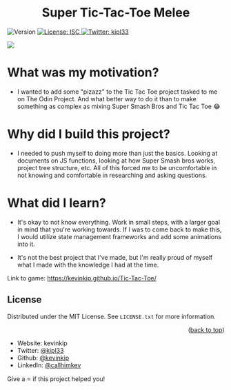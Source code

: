 <h1 align="center"> Super Tic-Tac-Toe Melee </h1>
<p>
  <img alt="Version" src="https://img.shields.io/badge/version-0.1.0-blue.svg?cacheSeconds=2592000" />
  <a href="#" target="_blank">
    <img alt="License: ISC" src="https://img.shields.io/badge/License-ISC-yellow.svg" />
  </a>
  <a href="https://twitter.com/kipl33" target="_blank">
    <img alt="Twitter: kipl33" src="https://img.shields.io/twitter/follow/kipl33.svg?style=social" />
  </a>
</p>

![]([https://github.com/kevinkip/kevinbnb/blob/master/public/images/Kevinbnb.gif](https://github.com/kevinkip/Tic-Tac-Toe/blob/main/images/Super%20Tic%20Tac%20Toe%20Melee.gif))

# What was my motivation?
- I wanted to add some "pizazz" to the Tic Tac Toe project tasked to me on The Odin Project. And what better way to do it than to make something as complex as mixing Super Smash Bros and Tic Tac Toe 😂

# Why did I build this project?
- I needed to push myself to doing more than just the basics. Looking at documents on JS functions, looking at how Super Smash bros works, project tree structure, etc. All of this forced me to be uncomfortable in not knowing and comfortable in researching and asking questions.

# What did I learn?
- It's okay to not know everything. Work in small steps, with a larger goal in mind that you're working towards. If I was to come back to make this, I would utilize state management frameworks and add some animations into it.

- It's not the best project that I've made, but I'm really proud of myself what I made with the knowledge I had at the time.

Link to game: https://kevinkip.github.io/Tic-Tac-Toe/


<!-- LICENSE -->
## License

Distributed under the MIT License. See `LICENSE.txt` for more information.

<p align="right">(<a href="#readme-top">back to top</a>)</p>

* Website: kevinkip
* Twitter: [@kipl33](https://twitter.com/kipl33)
* Github: [@kevinkip](https://github.com/kevinkip)
* LinkedIn: [@callhimkev](https://linkedin.com/in/callhimkev)



Give a ⭐️ if this project helped you!
